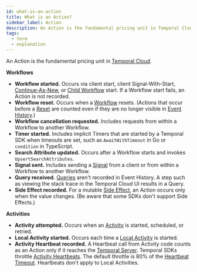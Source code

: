 ```yaml
---
id: what-is-an-action
title: What is an Action?
sidebar_label: Action
description: An Action is the fundamental pricing unit in Temporal Cloud.
tags:
  - term
  - explanation
---
```


An Action is the fundamental pricing unit in [Temporal Cloud](/concepts/what-is-temporal-cloud).

**Workflows**

- **Workflow started.** Occurs via client start, client Signal-With-Start, [Continue-As-New](/concepts/what-is-continue-as-new), or [Child Workflow](/concepts/what-is-a-child-workflow-execution) start.
  If a Workflow start fails, an Action is not recorded.
- **Workflow reset.** Occurs when a [Workflow](/concepts/what-is-a-workflow) resets.
  (Actions that occur before a [Reset](/concepts/what-is-a-reset) are counted even if they are no longer visible in [Event History](/concepts/what-is-an-event-history).)
- **Workflow cancellation requested.** Includes requests from within a Workflow to another Workflow.
- **Timer started.** Includes implicit Timers that are started by a Temporal SDK when timeouts are set, such as `AwaitWithTimeout` in Go or `condition` in TypeScript.
- **Search Attribute updated.** Occurs after a Workflow starts and invokes `UpsertSearchAttributes`.
- **Signal sent.** Includes sending a [Signal](/concepts/what-is-a-signal) from a client or from within a Workflow to another Workflow.
- **Query received.** [Queries](/concepts/what-is-a-query) aren't recorded in Event History.
  A step such as viewing the stack trace in the Temporal Cloud UI results in a Query.
- **Side Effect recorded.** For a mutable [Side Effect](/concepts/what-is-a-side-effect), an Action occurs only when the value changes.
  (Be aware that some SDKs don't support Side Effects.)

**Activities**

- **Activity attempted.** Occurs when an [Activity](/concepts/what-is-an-activity) is started, scheduled, or retried.
- **Local Activity started.** Occurs each time a [Local Activity](/concepts/what-is-a-local-activity) is started.
- **Activity Heartbeat recorded.** A Heartbeat call from Activity code counts as an Action only if it reaches the [Temporal Server](/concepts/what-is-the-temporal-server).
  Temporal SDKs throttle [Activity Heartbeats](/concepts/what-is-an-activity-heartbeat).
  The default throttle is 80% of the [Heartbeat Timeout](/concepts/what-is-a-heartbeat-timeout).
  Heartbeats don't apply to Local Activities.
